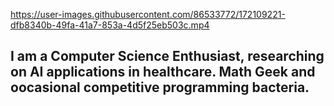  https://user-images.githubusercontent.com/86533772/172109221-dfb8340b-49fa-41a7-853a-4d5f25eb503c.mp4





## I am a Computer Science Enthusiast, researching on AI applications in healthcare. Math Geek and oocasional competitive programming bacteria.

